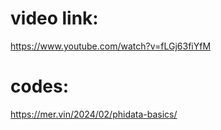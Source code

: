 # video link:
https://www.youtube.com/watch?v=fLGj63fiYfM

# codes:
https://mer.vin/2024/02/phidata-basics/

